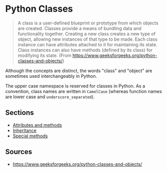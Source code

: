 Python Classes
==============

> A class is a user-defined blueprint or prototype from which objects are created. Classes provide a means of bundling data and functionality together. Creating a new class creates a new type of object, allowing new instances of that type to be made. Each class instance can have attributes attached to it for maintaining its state. Class instances can also have methods (defined by its class) for modifying its state. (From https://www.geeksforgeeks.org/python-classes-and-objects/)

Although the concepts are distinct, the words "class" and "object" are sometimes used interchangeably in Python.

The upper case namespace is reserved for classes in Python. As a convention, class names are written in `CamelCase` (whereas function names are lower case and `underscore_separated`).

Sections
--------

- [Attributes and methods](./attributes-methods.md)
- [Inheritance](./inheritance.md)
- [Special methods](./special-methods.md)

Sources
-------

- https://www.geeksforgeeks.org/python-classes-and-objects/
